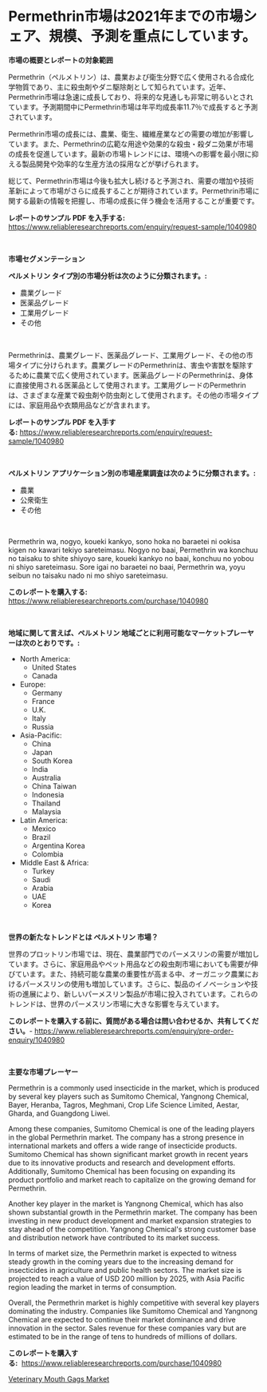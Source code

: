 <p><h1>Permethrin市場は2021年までの市場シェア、規模、予測を重点にしています。</h1></p><p><strong>市場の概要とレポートの対象範囲</strong></p>
<p><p>Permethrin（ペルメトリン）は、農業および衛生分野で広く使用される合成化学物質であり、主に殺虫剤やダニ駆除剤として知られています。近年、Permethrin市場は急速に成長しており、将来的な見通しも非常に明るいとされています。予測期間中にPermethrin市場は年平均成長率11.7％で成長すると予測されています。</p><p>Permethrin市場の成長には、農業、衛生、繊維産業などの需要の増加が影響しています。また、Permethrinの広範な用途や効果的な殺虫・殺ダニ効果が市場の成長を促進しています。最新の市場トレンドには、環境への影響を最小限に抑える製品開発や効率的な生産方法の採用などが挙げられます。</p><p>総じて、Permethrin市場は今後も拡大し続けると予測され、需要の増加や技術革新によって市場がさらに成長することが期待されています。Permethrin市場に関する最新の情報を把握し、市場の成長に伴う機会を活用することが重要です。</p></p>
<p><strong>レポートのサンプル PDF を入手する:</strong> <a href="https://www.reliableresearchreports.com/enquiry/request-sample/1040980">https://www.reliableresearchreports.com/enquiry/request-sample/1040980</a></p>
<p>&nbsp;</p>
<p><strong>市場セグメンテーション</strong></p>
<p><strong>ペルメトリン タイプ別の市場分析は次のように分類されます。:</strong></p>
<p><ul><li>農業グレード</li><li>医薬品グレード</li><li>工業用グレード</li><li>その他</li></ul></p>
<p>&nbsp;</p>
<p><p>Permethrinは、農業グレード、医薬品グレード、工業用グレード、その他の市場タイプに分けられます。農業グレードのPermethrinは、害虫や害獣を駆除するために農業で広く使用されています。医薬品グレードのPermethrinは、身体に直接使用される医薬品として使用されます。工業用グレードのPermethrinは、さまざまな産業で殺虫剤や防虫剤として使用されます。その他の市場タイプには、家庭用品や衣類用品などが含まれます。</p></p>
<p><strong>レポートのサンプル PDF を入手する:</strong>&nbsp;<a href="https://www.reliableresearchreports.com/enquiry/request-sample/1040980">https://www.reliableresearchreports.com/enquiry/request-sample/1040980</a></p>
<p>&nbsp;</p>
<p><strong> ペルメトリン アプリケーション別の市場産業調査は次のように分類されます。:</strong></p>
<p><ul><li>農業</li><li>公衆衛生</li><li>その他</li></ul></p>
<p>&nbsp;</p>
<p><p>Permethrin wa, nogyo, koueki kankyo, sono hoka no baraetei ni ookisa kigen no kawari tekiyo sareteimasu. Nogyo no baai, Permethrin wa konchuu no taisaku to shite shiyoyo sare, koueki kankyo no baai, konchuu no yobou ni shiyo sareteimasu. Sore igai no baraetei no baai, Permethrin wa, yoyu seibun no taisaku nado ni mo shiyo sareteimasu.</p></p>
<p><strong>このレポートを購入する:</strong>&nbsp; <a href="https://www.reliableresearchreports.com/purchase/1040980">https://www.reliableresearchreports.com/purchase/1040980</a></p>
<p>&nbsp;</p>
<p><strong>地域に関して言えば、ペルメトリン 地域ごとに利用可能なマーケットプレーヤーは次のとおりです。:</strong></p>
<p><ul>
    <li>
        North America:
        <ul>
            <li>United States</li>
            <li>Canada</li>
        </ul>
    </li>
    <li>
        Europe:
        <ul>
            <li>Germany</li>
            <li>France</li>
            <li>U.K.</li>
            <li>Italy</li>
            <li>Russia</li>
        </ul>
    </li>
    <li>
        Asia-Pacific:
        <ul>
            <li>China</li>
            <li>Japan</li>
            <li>South Korea</li>
            <li>India</li>
            <li>Australia</li>
            <li>China Taiwan</li>
            <li>Indonesia</li>
            <li>Thailand</li>
            <li>Malaysia</li>
        </ul>
    </li>
    <li>
        Latin America:
        <ul>
            <li>Mexico</li>
            <li>Brazil</li>
            <li>Argentina Korea</li>
            <li>Colombia</li>
        </ul>
    </li>
    <li>
        Middle East & Africa:
        <ul>
            <li>Turkey</li>
            <li>Saudi</li>
            <li>Arabia</li>
            <li>UAE</li>
            <li>Korea</li>
        </ul>
    </li>
    </ul></p>
<p>&nbsp;</p>
<p><strong>世界の新たなトレンドとは ペルメトリン 市場？</strong></p>
<p><p>世界のプロットリン市場では、現在、農業部門でのパーメスリンの需要が増加しています。さらに、家庭用品やペット用品などの殺虫剤市場においても需要が伸びています。また、持続可能な農業の重要性が高まる中、オーガニック農業におけるパーメスリンの使用も増加しています。さらに、製品のイノベーションや技術の進展により、新しいパーメスリン製品が市場に投入されています。これらのトレンドは、世界のパーメスリン市場に大きな影響を与えています。</p></p>
<p><strong>このレポートを購入する前に、質問がある場合は問い合わせるか、共有してください。</strong>- <a href="https://www.reliableresearchreports.com/enquiry/pre-order-enquiry/1040980">https://www.reliableresearchreports.com/enquiry/pre-order-enquiry/1040980</a></p>
<p>&nbsp;</p>
<p><strong>主要な市場プレーヤー</strong></p>
<p><p>Permethrin is a commonly used insecticide in the market, which is produced by several key players such as Sumitomo Chemical, Yangnong Chemical, Bayer, Heranba, Tagros, Meghmani, Crop Life Science Limited, Aestar, Gharda, and Guangdong Liwei. </p><p>Among these companies, Sumitomo Chemical is one of the leading players in the global Permethrin market. The company has a strong presence in international markets and offers a wide range of insecticide products. Sumitomo Chemical has shown significant market growth in recent years due to its innovative products and research and development efforts. Additionally, Sumitomo Chemical has been focusing on expanding its product portfolio and market reach to capitalize on the growing demand for Permethrin.</p><p>Another key player in the market is Yangnong Chemical, which has also shown substantial growth in the Permethrin market. The company has been investing in new product development and market expansion strategies to stay ahead of the competition. Yangnong Chemical's strong customer base and distribution network have contributed to its market success.</p><p>In terms of market size, the Permethrin market is expected to witness steady growth in the coming years due to the increasing demand for insecticides in agriculture and public health sectors. The market size is projected to reach a value of USD 200 million by 2025, with Asia Pacific region leading the market in terms of consumption.</p><p>Overall, the Permethrin market is highly competitive with several key players dominating the industry. Companies like Sumitomo Chemical and Yangnong Chemical are expected to continue their market dominance and drive innovation in the sector. Sales revenue for these companies vary but are estimated to be in the range of tens to hundreds of millions of dollars.</p></p>
<p><strong>このレポートを購入する:</strong>&nbsp;&nbsp;<a href="https://www.reliableresearchreports.com/purchase/1040980">https://www.reliableresearchreports.com/purchase/1040980</a></p>
<p><p><a href="https://metal-farmhouse-e95.notion.site/Veterinary-Mouth-Gags-Market-Insights-Market-Players-and-Forecast-Till-2031-bcc2b8bf133d4905a8bbe9898c00c09b">Veterinary Mouth Gags Market</a></p></p>